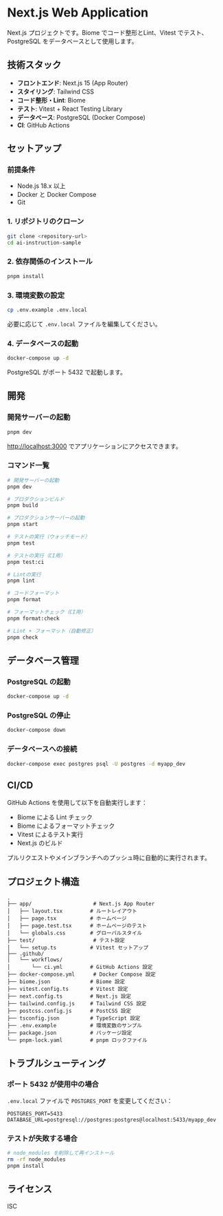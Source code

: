 # Next.js Web Application

Next.js プロジェクトです。Biome でコード整形とLint、Vitest でテスト、PostgreSQL をデータベースとして使用します。

## 技術スタック

- **フロントエンド**: Next.js 15 (App Router)
- **スタイリング**: Tailwind CSS
- **コード整形・Lint**: Biome
- **テスト**: Vitest + React Testing Library
- **データベース**: PostgreSQL (Docker Compose)
- **CI**: GitHub Actions

## セットアップ

### 前提条件

- Node.js 18.x 以上
- Docker と Docker Compose
- Git

### 1. リポジトリのクローン

```bash
git clone <repository-url>
cd ai-instruction-sample
```

### 2. 依存関係のインストール

```bash
pnpm install
```

### 3. 環境変数の設定

```bash
cp .env.example .env.local
```

必要に応じて `.env.local` ファイルを編集してください。

### 4. データベースの起動

```bash
docker-compose up -d
```

PostgreSQL がポート 5432 で起動します。

## 開発

### 開発サーバーの起動

```bash
pnpm dev
```

[http://localhost:3000](http://localhost:3000) でアプリケーションにアクセスできます。

### コマンド一覧

```bash
# 開発サーバーの起動
pnpm dev

# プロダクションビルド
pnpm build

# プロダクションサーバーの起動
pnpm start

# テストの実行（ウォッチモード）
pnpm test

# テストの実行（CI用）
pnpm test:ci

# Lintの実行
pnpm lint

# コードフォーマット
pnpm format

# フォーマットチェック（CI用）
pnpm format:check

# Lint + フォーマット（自動修正）
pnpm check
```

## データベース管理

### PostgreSQL の起動

```bash
docker-compose up -d
```

### PostgreSQL の停止

```bash
docker-compose down
```

### データベースへの接続

```bash
docker-compose exec postgres psql -U postgres -d myapp_dev
```

## CI/CD

GitHub Actions を使用して以下を自動実行します：

- Biome による Lint チェック
- Biome によるフォーマットチェック
- Vitest によるテスト実行
- Next.js のビルド

プルリクエストやメインブランチへのプッシュ時に自動的に実行されます。

## プロジェクト構造

```
.
├── app/                    # Next.js App Router
│   ├── layout.tsx         # ルートレイアウト
│   ├── page.tsx           # ホームページ
│   ├── page.test.tsx      # ホームページのテスト
│   └── globals.css        # グローバルスタイル
├── test/                   # テスト設定
│   └── setup.ts           # Vitest セットアップ
├── .github/
│   └── workflows/
│       └── ci.yml         # GitHub Actions 設定
├── docker-compose.yml      # Docker Compose 設定
├── biome.json             # Biome 設定
├── vitest.config.ts       # Vitest 設定
├── next.config.ts         # Next.js 設定
├── tailwind.config.js     # Tailwind CSS 設定
├── postcss.config.js      # PostCSS 設定
├── tsconfig.json          # TypeScript 設定
├── .env.example           # 環境変数のサンプル
├── package.json           # パッケージ設定
└── pnpm-lock.yaml         # pnpm ロックファイル
```

## トラブルシューティング

### ポート 5432 が使用中の場合

`.env.local` ファイルで `POSTGRES_PORT` を変更してください：

```env
POSTGRES_PORT=5433
DATABASE_URL=postgresql://postgres:postgres@localhost:5433/myapp_dev
```

### テストが失敗する場合

```bash
# node_modules を削除して再インストール
rm -rf node_modules
pnpm install
```

## ライセンス

ISC